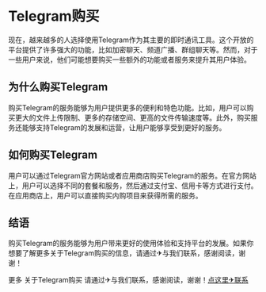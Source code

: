 # Telegram购买

现在，越来越多的人选择使用Telegram作为其主要的即时通讯工具。这个开放的平台提供了许多强大的功能，比如加密聊天、频道广播、群组聊天等。然而，对于一些用户来说，他们可能想要购买一些额外的功能或者服务来提升其用户体验。

## 为什么购买Telegram

购买Telegram的服务能够为用户提供更多的便利和特色功能。比如，用户可以购买更大的文件上传限制、更多的存储空间、更高的文件传输速度等。此外，购买服务还能够支持Telegram的发展和运营，让用户能够享受到更好的服务。

## 如何购买Telegram

用户可以通过Telegram官方网站或者应用商店购买Telegram的服务。在官方网站上，用户可以选择不同的套餐和服务，然后通过支付宝、信用卡等方式进行支付。在应用商店上，用户可以直接购买内购项目来获得所需的服务。

## 结语

购买Telegram的服务能够为用户带来更好的使用体验和支持平台的发展。如果你想要了解更多关于Telegram购买的信息，请通过✈与我们联系，感谢阅读，谢谢！

更多 关于Telegram购买 请通过✈与我们联系，感谢阅读，谢谢！[点这里✈联系](https://acc.k02.cc)